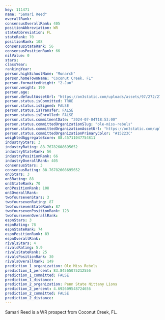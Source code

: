 ```yaml
---
key: 111471
name: "Samari Reed"
overallRank: 
consensusOverallRank: 405
positionAbbreviation: WR
stateAbbreviation: FL
stateRank: 70
positionRank: 108
consensusStateRank: 56
consensusPositionRank: 66
nilValue: 0
stars: 
classYear: 
rankingYear: 
person.highSchoolName: "Monarch"
person.homeTownName: "Coconut Creek, FL"
person.formattedHeight: "2-Jun"
person.weight: 190
person.age: 
person.defaultAssetUrl: "https://on3static.com/uploads/assets/97/272/272097.jpg"
person.status.isCommitted: TRUE
person.status.isSigned: FALSE
person.status.isTransfer: FALSE
person.status.isEnrolled: FALSE
person.status.commitmentDate: "2024-07-04T18:53:00"
person.status.committedOrganizationSlug: "ole-miss-rebels"
person.status.committedOrganizationAssetUrl: "https://on3static.com/uploads/assets/130/150/150130.svg"
person.status.committedOrganizationPrimaryColor: "#15223C"
weightedAggregateScore: 88.45711047754811
industryStars: 3
industryRating: 88.76782608695652
industryStateRank: 56
industryPositionRank: 66
industryOverallRank: 405
consensusStars: 3
consensusRating: 88.76782608695652
on3Stars: 3
on3Rating: 88
on3StateRank: 70
on3PositionRank: 108
on3OverallRank: 
twofoursevenStars: 3
twofoursevenRating: 87
twofoursevenStateRank: 87
twofoursevenPositionRank: 123
twofoursevenOverallRank: 
espnStars: 3
espnRating: 78
espnStateRank: 74
espnPositionRank: 83
espnOverallRank: 
rivalsStars: 4
rivalsRating: 5.9
rivalsStateRank: 25
rivalsPositionRank: 30
rivalsOverallRank: 149
prediction_1_organization: Ole Miss Rebels
prediction_1_percent: 83.84565075212556
prediction_1_committed: FALSE
prediction_1_distance: 
prediction_2_organization: Penn State Nittany Lions
prediction_2_percent: 4.692609548724656
prediction_2_committed: FALSE
prediction_2_distance: 
---
```

Samari Reed is a WR prospect from Coconut Creek, FL.
